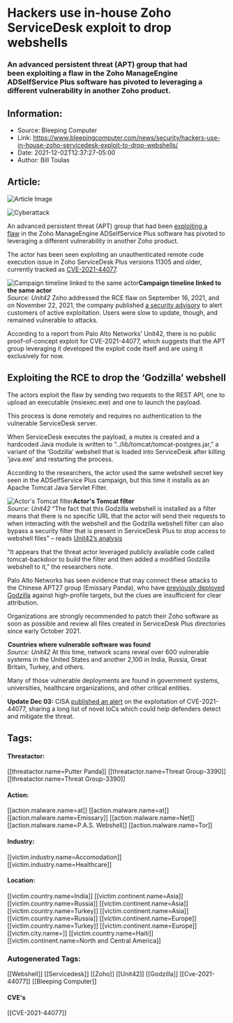# Hackers use in-house Zoho ServiceDesk exploit to drop webshells
### An advanced persistent threat (APT) group that had been exploiting a flaw in the Zoho ManageEngine ADSelfService Plus software has pivoted to leveraging a different vulnerability in another Zoho product.

## Information:
+ Source: Bleeping Computer
+ Link: https://www.bleepingcomputer.com/news/security/hackers-use-in-house-zoho-servicedesk-exploit-to-drop-webshells/
+ Date: 2021-12-02T12:37:27-05:00
+ Author: Bill Toulas


## Article:
![Article Image](https://www.bleepstatic.com/content/hl-images/2021/12/02/system-hacked.jpg)

![Cyberattack](https://www.bleepstatic.com/content/hl-images/2021/12/02/system-hacked.jpg)


An advanced persistent threat (APT) group that had been [exploiting a flaw](https://www.bleepingcomputer.com/news/security/fbi-and-cisa-warn-of-state-hackers-exploiting-critical-zoho-bug/) in the Zoho ManageEngine ADSelfService Plus software has pivoted to leveraging a different vulnerability in another Zoho product.


The actor has been seen exploiting an unauthenticated remote code execution issue in Zoho ServiceDesk Plus versions 11305 and older, currently tracked as [CVE-2021-44077](https://cve.mitre.org/cgi-bin/cvename.cgi?name=CVE-2021-44077).



![Campaign timeline linked to the same actor](https://www.bleepstatic.com/images/news/u/1220909/Diagrams/campaigns_diagram.png)**Campaign timeline linked to the same actor**  
*Source: Unit42*
Zoho addressed the RCE flaw on September 16, 2021, and on November 22, 2021, the company published [a security advisory](https://pitstop.manageengine.com/portal/en/community/topic/security-advisory-for-cve-2021-44077-unauthenticated-rce-vulnerability-in-servicedesk-plus-versions-up-to-11305-22-11-2021) to alert customers of active exploitation. Users were slow to update, though, and remained vulnerable to attacks.


According to a report from Palo Alto Networks’ Unit42, there is no public proof-of-concept exploit for CVE-2021-44077, which suggests that the APT group leveraging it developed the exploit code itself and are using it exclusively for now.


Exploiting the RCE to drop the ‘Godzilla’ webshell
--------------------------------------------------


The actors exploit the flaw by sending two requests to the REST API, one to upload an executable (msiexec.exe) and one to launch the payload.


This process is done remotely and requires no authentication to the vulnerable ServiceDesk server.


When ServiceDesk executes the payload, a mutex is created and a hardcoded Java module is written to “../lib/tomcat/tomcat-postgres.jar,” a variant of the ‘Godzilla’ webshell that is loaded into ServiceDesk after killing ‘java.exe’ and restarting the process.


According to the researchers, the actor used the same webshell secret key seen in the ADSelfService Plus campaign, but this time it installs as an Apache Tomcat Java Servlet Filter.



![Actor's Tomcat filter](https://www.bleepstatic.com/images/news/u/1220909/Code%20and%20Details/tomcat_filter.jpg)**Actor's Tomcat filter**  
*Source: Unit42*
“The fact that this Godzilla webshell is installed as a filter means that there is no specific URL that the actor will send their requests to when interacting with the webshell and the Godzilla webshell filter can also bypass a security filter that is present in ServiceDesk Plus to stop access to webshell files” – reads [Unit42’s analysis](https://unit42.paloaltonetworks.com/tiltedtemple-manageengine-servicedesk-plus/)


“It appears that the threat actor leveraged publicly available code called tomcat-backdoor to build the filter and then added a modified Godzilla webshell to it,” the researchers note.


Palo Alto Networks has seen evidence that may connect these attacks to the Chinese APT27 group (Emissary Panda), who have [previously deployed Godzilla](https://www.bleepingcomputer.com/news/security/state-hackers-breach-defense-energy-healthcare-orgs-worldwide/) against high-profile targets, but the clues are insufficient for clear attribution.


Organizations are strongly recommended to patch their Zoho software as soon as possible and review all files created in ServiceDesk Plus directories since early October 2021.



![Countries where vulnerable software was found](data:image/gif;base64,R0lGODlhAQABAAAAACH5BAEKAAEALAAAAAABAAEAAAICTAEAOw==)**Countries where vulnerable software was found**  
*Source: Unit42*
At this time, network scans reveal over 600 vulnerable systems in the United States and another 2,100 in India, Russia, Great Britain, Turkey, and others.


Many of those vulnerable deployments are found in government systems, universities, healthcare organizations, and other critical entities.


**Update Dec 03:** CISA [published an alert](https://us-cert.cisa.gov/ncas/alerts/aa21-336a) on the exploitation of CVE-2021-44077, sharing a long list of novel IoCs which could help defenders detect and mitigate the threat.





## Tags:

#### Threatactor:
[[threatactor.name=Putter Panda]] [[threatactor.name=Threat Group-3390]] [[threatactor.name=Threat Group-3390]]

#### Action:
[[action.malware.name=at]] [[action.malware.name=at]] [[action.malware.name=Emissary]] [[action.malware.name=Net]] [[action.malware.name=P.A.S. Webshell]] [[action.malware.name=Tor]]

#### Industry:
[[victim.industry.name=Accomodation]] [[victim.industry.name=Healthcare]]

#### Location:
[[victim.country.name=India]] [[victim.continent.name=Asia]] [[victim.country.name=Russia]] [[victim.continent.name=Asia]] [[victim.country.name=Turkey]] [[victim.continent.name=Asia]] [[victim.country.name=Russia]] [[victim.continent.name=Europe]] [[victim.country.name=Turkey]] [[victim.continent.name=Europe]] [[victim.city.name=]] [[victim.country.name=Haiti]] [[victim.continent.name=North and Central America]]

### Autogenerated Tags:
[[Webshell]] [[Servicedesk]] [[Zoho]] [[Unit42]] [[Godzilla]] [[Cve-2021-44077]] [[Bleeping Computer]]
#### CVE's
[[CVE-2021-44077]]

